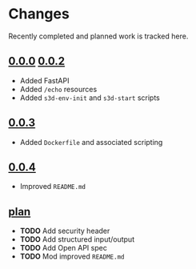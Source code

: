 # Changes
Recently completed and planned work is tracked here.

## [0.0.0](.) [0.0.2](.)
- Added FastAPI
- Added `/echo` resources
- Added `s3d-env-init` and `s3d-start` scripts

## [0.0.3](.)
- Added `Dockerfile` and associated scripting

## [0.0.4](.)
- Improved `README.md`

## [plan](.)
- **TODO** Add security header
- **TODO** Add structured input/output
- **TODO** Add Open API spec
- **TODO** Mod improved `README.md`
